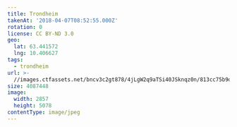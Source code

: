 ```yaml
---
title: Trondheim
takenAt: '2018-04-07T08:52:55.000Z'
rotation: 0
license: CC BY-ND 3.0
geo:
  lat: 63.441572
  lng: 10.406627
tags:
  - trondheim
url: >-
  //images.ctfassets.net/bncv3c2gt878/4jLgW2q9aTSi40JSknqz0n/813cc75b9d6c46b84794541fb7647ee7/trondheim_27512424178_o
size: 4087448
image:
  width: 2857
  height: 5078
contentType: image/jpeg
---
```


